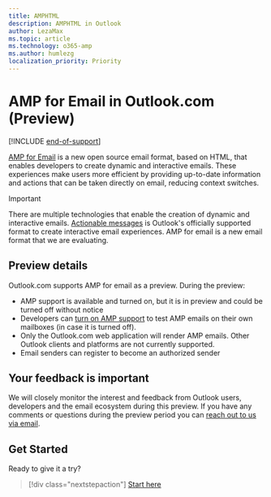 ```yaml
---
title: AMPHTML
description: AMPHTML in Outlook
author: LezaMax
ms.topic: article
ms.technology: o365-amp
ms.author: humlezg
localization_priority: Priority
---
```


# AMP for Email in Outlook.com (Preview)

[!INCLUDE [end-of-support](includes/end-of-support.md)]

[AMP for Email](https://amp.dev/about/email.html) is a new open source email format, based on HTML, that enables developers to create dynamic and interactive emails. These experiences make users more efficient by providing up-to-date information and actions that can be taken directly on email, reducing context switches.

> [!IMPORTANT]
> There are multiple technologies that enable the creation of dynamic and interactive emails. [Actionable messages](../actionable-messages/index.md) is Outlook's officially supported format to create interactive email experiences. AMP for email is a new email format that we are evaluating.

## Preview details

Outlook.com supports AMP for email as a preview. During the preview:

- AMP support is available and turned on, but it is in preview and could be turned off without notice
- Developers can [turn on AMP support](get-started.md) to test AMP emails on their own mailboxes (in case it is turned off).
- Only the Outlook.com web application will render AMP emails. Other Outlook clients and platforms are not currently supported.
- Email senders can register to become an authorized sender

## Your feedback is important

We will closely monitor the interest and feedback from Outlook users, developers and the email ecosystem during this preview. If you have any comments or questions during the preview period you can [reach out to us via email](mailto:ampforemailoutlook@service.microsoft.com).

## Get Started

Ready to give it a try?

> [!div class="nextstepaction"]
> [Start here](get-started.md)
